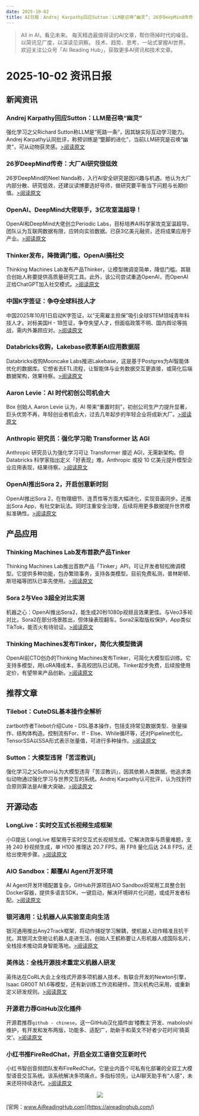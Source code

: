 ```yaml
---
date: 2025-10-02
title: AI日报：Andrej Karpathy回应Sutton：LLM是召唤“幽灵”; 26岁DeepMind传奇：大厂AI研究很低效; OpenAI、DeepMind大佬联手，3亿攻室温超导！;
---
```


> All in AI，看见未来。 每天精选最值得读的AI文章，帮你筛掉时代的噪音。 以简讯见广度，以深读见洞察。 技术、趋势、思考，一站式掌握AI世界。
> 欢迎关注公众号「AI Reading Hub」，获取更多AI资讯和技术文章。

# 2025-10-02 资讯日报

## 新闻资讯

### Andrej Karpathy回应Sutton：LLM是召唤“幽灵”

强化学习之父Richard Sutton称LLM是“死路一条”，因其缺实际互动学习能力。Andrej Karpathy认同批评，称预训练是“蹩脚的进化”，当前LLM研究是召唤“幽灵”，可从动物获灵感。[>阅读原文](https://mp.weixin.qq.com/s?__biz=Mzg3MTkxMjYzOA==&chksm=cfd44c29a3b5897529a575cae26bdc2e1de4874406c2932b1cf93f5f64a90b65ff41076c8994&idx=1&mid=2247508152&sn=c09b2b36456b6385ed85d38c4bf5e37d#rd)

### 26岁DeepMind传奇：大厂AI研究很低效

26岁DeepMind的Neel Nanda称，入行AI安全研究是因兴趣与机遇。他认为大厂内部分散、研究低效，还建议读博要选好导师，做研究要平衡当下问题与长期价值。[>阅读原文](https://mp.weixin.qq.com/s?__biz=MzU1NDA4NjU2MA==&chksm=faa8afddbfd30fb2ce4aef7ad435f252addd79373109d7b1b49dca3eb2fe3740af91671e6760&idx=1&mid=2247645867&sn=f3f9bc8d5e020084268cf44c9bb1940d#rd)

### OpenAI、DeepMind大佬联手，3亿攻室温超导！

OpenAI和DeepMind大佬创立Periodic Labs，目标培养AI科学家攻克室温超导。团队认为互联网数据有限，应转向实验数据。已获3亿美元融资，还将成果应用于产业。[>阅读原文](https://mp.weixin.qq.com/s?__biz=MzI3MTA0MTk1MA==&chksm=f03e22d53c13bd75fc7106ecbf544f67a5ab14a6fe1df73b9424bc564435878adae59b6bcfdd&idx=1&mid=2652631594&sn=f77dfcb3aa1a0713ff64018df7515c48#rd)

### Thinker发布，降微调门槛，OpenAI搞社交

Thinking Machines Lab发布产品Thinker，让模型微调变简单，降低门槛。其联合创始人称要提供高质量研究工具。此外，该公司尝试重造OpenAI，而OpenAI正给ChatGPT加入社交模式。[>阅读原文](https://mp.weixin.qq.com/s?__biz=MzIzNjc1NzUzMw==&chksm=e9f490fbe19fdaad2c2a92de8164d61b146eebac3bdc63ff16bd4466a1d818e3805b5619b26f&idx=1&mid=2247830182&sn=67bca3ec2eb2560ac9ffd175b5f75108#rd)

### 中国K字签证：争夺全球科技人才

中国2025年10月1日启动K字签证，以“无需雇主担保”吸引全球STEM领域青年科技人才。对标美国H - 1B签证，争夺失望人才，但面临政策不明、国内舆论等挑战，需内外兼顾应对。[>阅读原文](https://mp.weixin.qq.com/s?__biz=MzAxNTA3MDY1NA==&chksm=8d2f8154acde368fb23a29d6b44cb9c7924f8c1577a8c2c2949f12976a753d8b2793b4564d19&idx=1&mid=2455890530&sn=5c08d9035a8413c7dd2455e14b289ec9#rd)

### Databricks收购，Lakebase欲革新AI应用数据层

Databricks收购Mooncake Labs推进Lakebase，这是基于Postgres为AI智能体优化的数据库。它想省去ETL流程，让智能体与业务数据交互更直接，或简化后端数据架构，效果待察。[>阅读原文](https://mp.weixin.qq.com/s?__biz=MzA5MTIxNTY4MQ==&chksm=86fbf128a29007e95d9a7372e46ceb35bb18f2296f201883bc5f476f5898083d042445a480f1&idx=1&mid=2461154780&sn=be699c3c97491d30a1ecb6922259dbb7#rd)

### Aaron Levie：AI 时代初创公司机会大

Box 创始人 Aaron Levie 认为，AI 带来“重置时刻”，初创公司生产力提升显著，巨头优势不再，年轻创业者机会大，过去几年起步的年轻企业将成新大厂。[>阅读原文](https://mp.weixin.qq.com/s?__biz=MjM5MDE0Mjc4MA==&chksm=bc52e37ddd9015f67fd79e7191d06f676f454c58961d08545ed4096bd113d9310bda18c1f6f3&idx=1&mid=2651257887&sn=19671e00cb4b9a90134821994cc7722c#rd)

### Anthropic 研究员：强化学习助 Transformer 达 AGI

Anthropic 研究员认为强化学习可让 Transformer 接近 AGI，无需新架构。但 Databricks 科学家指出定义「好表现」难，Anthropic 或投 10 亿美元提升模型企业应用表现，结果待察。[>阅读原文](https://mp.weixin.qq.com/s?__biz=MzA4NzgzMjA4MQ==&chksm=868c87ed6aa01edcc93839d918848b2e579d0b5fb5cb3bafd9121558ad6586f75589733175a6&idx=1&mid=2453477791&sn=72b1a2a4c3e0222367fd92f81fbc0c75#rd)

### OpenAI推出Sora 2，开启创意新时刻

OpenAI推出Sora 2，在物理细节、连贯性等方面大幅进化，实现音画同步。还推出Sora App，有社交新玩法。同时注重安全治理，后续将用更多数据提升世界模拟准确性。[>阅读原文](https://mp.weixin.qq.com/s?__biz=Mzg5NTc0MjgwMw==&chksm=c18c53120debccaa42ad68a15d09b111e9e14187971d484742f46d62a0028f134c42f31c17a3&idx=1&mid=2247519822&sn=cb13d812699e100623ba1008781076af#rd)

## 产品应用

### Thinking Machines Lab发布首款产品Tinker

Thinking Machines Lab推出首款产品「Tinker」API，可让开发者轻松微调模型。它提供多种功能，包办繁琐事务，支持各类模型。目前免费私测，普林斯顿、斯坦福等团队已率先使用。[>阅读原文](https://mp.weixin.qq.com/s?__biz=MzI3MTA0MTk1MA==&chksm=f02aa0e303575a29fef4ae03d53211713119d9a47920d656fb9ad679161c6025861c8d1ce5a5&idx=1&mid=2652631668&sn=2e31e8168ca3734da3654859762e2147#rd)

### Sora 2与Veo 3超全对比实测

机器之心：OpenAI推出Sora2，能生成20秒1080p视频且效果更佳。与Veo3多轮对比，Sora2在部分场景胜出，但体操表现翻车。Sora2采取版权保护，App类似TikTok，能否火有待验证。[>阅读原文](https://mp.weixin.qq.com/s?__biz=MzA3MzI4MjgzMw==&chksm=85355a88f559286ce62edb9b67fea776bfff99ed117f4be090f59a0859f88876d2412fc34e85&idx=1&mid=2650993731&sn=29e656e953df6810a808cf9eb4e77c38#rd)

### Thinking Machines发布Tinker，简化大模型微调

OpenAI前CTO创办的Thinking Machines发布Tinker，可简化大模型后训练。它支持多模型，用LoRA降成本，多高校团队已试用。Tinker起步免费，后续按使用定价，有望带来产品创新。[>阅读原文](https://mp.weixin.qq.com/s?__biz=MzA3MzI4MjgzMw==&chksm=859b8ae52a591c3ae8c83750d3d33115dfe298beab36974b177773fc50f67d91afd60db1c98c&idx=1&mid=2650993756&sn=4bd29a2b9fdaf00b29f97f6f2139decb#rd)

## 推荐文章

### Tilebot：CuteDSL基本操作全解析

zartbot作者Tilebot介绍Cute - DSL基本操作，包括支持常见数据类型、张量操作、结构体构造。控制流有For、If - Else、While循环等，还对Pipeline优化。TensorSSA以SSA形式表示张量值，可进行多种操作。[>阅读原文](https://mp.weixin.qq.com/s?__biz=MzA4MjY4NTk0NQ==&chksm=9e4088c587f7850a16c5e2687db77104624c38feb2a929e68d0190ad55e71fac167f13cc13cd&idx=1&mid=2247529423&sn=64bcd42763e041427c79ae09b72ca2ff#rd)

### Sutton：大模型违背「苦涩教训」

强化学习之父Sutton认为大模型违背「苦涩教训」，因其依赖人类数据。他追求类似动物通过强化学习与世界交互的系统。Andrej Karpathy认可批评，认为找到符合原则算法是AI重大突破。[>阅读原文](https://mp.weixin.qq.com/s?__biz=MzA4NzgzMjA4MQ==&chksm=86b81f63b5bb7567ba8f8899eae2c87968970a7225a6b70e1cc521c2874552d965d90e751fcf&idx=1&mid=2453477780&sn=37cdd57f40d8b8388da74d5b582de042#rd)

## 开源动态

### LongLive：实时交互式长视频生成框架

小G提出 LongLive 框架用于实时交互式长视频生成。它解决效率与质量难题，支持 240 秒视频生成，单 H100 推理达 20.7 FPS，用 FP8 量化后达 24.8 FPS，还给出使用步骤。[>阅读原文](https://mp.weixin.qq.com/s?__biz=MzkxNjQ4MzMyOA==&chksm=c066af5d7bba893c0ebc32222ad8984ac0ba6cd2df1bf42b231e088d46f92ba856f3fa1f7195&idx=1&mid=2247494044&sn=086a081f62396c2a43bd9ca0fe5c20e6#rd)

### AIO Sandbox：颠覆AI Agent开发环境

AI Agent开发环境配置复杂，GitHub开源项目AIO Sandbox将常用工具整合到Docker容器，提供多语言SDK，一键启动，解决环境碎片化问题，或成开发者标配。[>阅读原文](https://mp.weixin.qq.com/s?__biz=MzkwMjQ0NzI0OQ==&chksm=c1a05cadd1529b19da6430183b671bc3219849860e0480d80ef7b4d08826024650b286167891&idx=1&mid=2247503638&sn=909a750f31ee7d5ca330201e7da03e1d#rd)

### 银河通用：让机器人从实验室走向生活

银河通用推出Any2Track框架，将动作捕捉学习解耦，使机器人动作精准且抗干扰。其银河太空舱让机器人走进生活，创始人王鹤称要让人形机器人成国际名片，全栈技术推动具身智能落地。[>阅读原文](https://mp.weixin.qq.com/s?__biz=MzIzNjc1NzUzMw==&chksm=e984d25e996eaef328368b30e22e2bfd30638b70195c3179ecdc472cae7307976b901401b2b6&idx=1&mid=2247830121&sn=e7467a2e3a0ac7c55d85f43f2cf6f134#rd)

### 英伟达：全栈开源技术重定义机器人研发

英伟达在CoRL大会上全栈式开源多项机器人技术。有联合开发的Newton引擎，Isaac GR00T N1.6等模型，还有新训练工作流和硬件。顶尖机构已采用，或重新定义研发规则。[>阅读原文](https://mp.weixin.qq.com/s?__biz=MzIzNjc1NzUzMw==&chksm=e9f980edfb3bd1040a63ab8f8d3840dc6bdfabbbd78eb5b414ea09304bbadd21eec08b7e7935&idx=2&mid=2247830182&sn=4d00cf5b05f617ecf2b2b933da86b735#rd)

### 开源君力荐GitHub汉化插件

开源君推荐`github - chinese`，这一GitHub汉化插件由‘楼教主’开发、maboloshi维护，有开发和发布两版，功能多、适配广，助新手和英文不好者少花时间‘猜英文’。[>阅读原文](https://mp.weixin.qq.com/s?__biz=MzkwNzU4NTMyMA==&chksm=c11c9945d542d8ff675cb49538b4aeee7ea8b36257108050441a1f8d74752be154569978a91d&idx=1&mid=2247498954&sn=99ce5fd0b331538aa92e1175649d8590#rd)

### 小红书推FireRedChat，开启全双工语音交互新时代

小红书智创音频团队发布FireRedChat，它是业内首个可私有化部署的全双工大模型语音交互系统。该系统解决多项痛点，多指标领先，让AI聊天助手有“人感”，未来还将持续迭代。[>阅读原文](https://mp.weixin.qq.com/s?__biz=MzA3MzI4MjgzMw==&chksm=850637d4fa2bfd8b664c93d7ca1c943f244be710e5a7f3b92c497f44bb6e5c2fe056a462eb78&idx=2&mid=2650993756&sn=501e898add5f7d234c33e6b8615e6f46#rd)



<p style="text-align: center;">
            <img id="weixin_qr" src="https://meikan-public-images.oss-cn-beijing.aliyuncs.com/imeikan/assets/2025-05-18234303-hub.png" style="max-width: 800px; object-fit: cover;" />
        </p>
        
[官网：www.AiReadingHub.com](https://aireadinghub.com/)